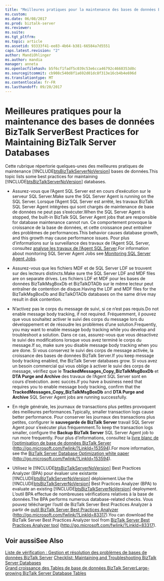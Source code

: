 ```yaml
---
title: "Meilleures pratiques pour la maintenance des bases de données BizTalk Server | Documents Microsoft"
ms.custom: 
ms.date: 06/08/2017
ms.prod: biztalk-server
ms.reviewer: 
ms.suite: 
ms.tgt_pltfrm: 
ms.topic: article
ms.assetid: 93333f41-ee83-4b64-b381-66584a7d5551
caps.latest.revision: "2"
author: MandiOhlinger
ms.author: mandia
manager: anneta
ms.openlocfilehash: b5f6cf1fadf5c039c53e6cca46792c4660353d0c
ms.sourcegitcommit: cb908c540d8f1a692d01dc8f313e16cb4b4e696d
ms.translationtype: MT
ms.contentlocale: fr-FR
ms.lasthandoff: 09/20/2017
---
```

# <a name="best-practices-for-maintaining-biztalk-server-databases"></a><span data-ttu-id="8a840-102">Meilleures pratiques pour la maintenance des bases de données BizTalk Server</span><span class="sxs-lookup"><span data-stu-id="8a840-102">Best Practices for Maintaining BizTalk Server Databases</span></span>
<span data-ttu-id="8a840-103">Cette rubrique répertorie quelques-unes des meilleures pratiques de maintenance [!INCLUDE[btsBizTalkServerNoVersion](../includes/btsbiztalkservernoversion-md.md)] bases de données.</span><span class="sxs-lookup"><span data-stu-id="8a840-103">This topic lists some best practices for maintaining [!INCLUDE[btsBizTalkServerNoVersion](../includes/btsbiztalkservernoversion-md.md)] databases.</span></span>  
  
-   <span data-ttu-id="8a840-104">Assurez-vous que l’Agent SQL Server est en cours d’exécution sur le serveur SQL Server.</span><span class="sxs-lookup"><span data-stu-id="8a840-104">Make sure the SQL Server Agent is running on the SQL Server.</span></span> <span data-ttu-id="8a840-105">Lorsque l’Agent SQL Server est arrêté, les travaux BizTalk SQL Server Agent intégrées qui sont chargés de maintenance de base de données ne peut pas s’exécuter.</span><span class="sxs-lookup"><span data-stu-id="8a840-105">When the SQL Server Agent is stopped, the built-in BizTalk SQL Server Agent jobs that are responsible for database maintenance cannot run.</span></span> <span data-ttu-id="8a840-106">Ce comportement provoque la croissance de la base de données, et cette croissance peut entraîner des problèmes de performances.</span><span class="sxs-lookup"><span data-stu-id="8a840-106">This behavior causes database growth, and this growth may cause performance issues.</span></span> <span data-ttu-id="8a840-107">Pour plus d’informations sur la surveillance des travaux de l’Agent SQL Server, consultez [analyse les travaux de l’Agent SQL Server](../technical-guides/monitoring-sql-server-agent-jobs.md).</span><span class="sxs-lookup"><span data-stu-id="8a840-107">For information about monitoring SQL Server Agent Jobs see [Monitoring SQL Server Agent Jobs](../technical-guides/monitoring-sql-server-agent-jobs.md).</span></span>  
  
-   <span data-ttu-id="8a840-108">Assurez-vous que les fichiers MDF et de SQL Server LDF se trouvent sur des lecteurs distincts.</span><span class="sxs-lookup"><span data-stu-id="8a840-108">Make sure the SQL Server LDF and MDF files are on separate drives.</span></span> <span data-ttu-id="8a840-109">Les fichiers LDF et MDF pour les bases de données BizTalkMsgBoxDb et BizTalkDTADb sur le même lecteur peut entraîner de contention de disque.</span><span class="sxs-lookup"><span data-stu-id="8a840-109">Having the LDF and MDF files for the BizTalkMsgBoxDb and BizTalkDTADb databases on the same drive may result in disk contention.</span></span>  
  
-   <span data-ttu-id="8a840-110">N’activez pas le corps du message de suivi, si ce n’est pas requis.</span><span class="sxs-lookup"><span data-stu-id="8a840-110">Do not enable message body tracking, if not required.</span></span> <span data-ttu-id="8a840-111">Fréquemment, il pouvez que vous souhaitez activer le suivi des corps du message lors du développement et de résoudre les problèmes d’une solution.</span><span class="sxs-lookup"><span data-stu-id="8a840-111">Frequently, you may want to enable message body tracking while you develop and troubleshoot a solution.</span></span> <span data-ttu-id="8a840-112">Dans ce cas, assurez-vous que vous désactivez le suivi des modifications lorsque vous avez terminé le corps du message.</span><span class="sxs-lookup"><span data-stu-id="8a840-112">If so, make sure you disable message body tracking when you are done.</span></span> <span data-ttu-id="8a840-113">Si vous conservez le suivi des corps de message activée, la croissance des bases de données BizTalk Server.</span><span class="sxs-lookup"><span data-stu-id="8a840-113">If you keep message body tracking enabled, the BizTalk Server databases grow.</span></span> <span data-ttu-id="8a840-114">Si vous avez un besoin commercial qui vous oblige à activer le suivi des corps de message, vérifiez que le **TrackedMessages_Copy_BizTalkMsgBoxDb** et **DTA Purge and Archive** des travaux de l’Agent SQL Server sont en cours d’exécution. avec succès.</span><span class="sxs-lookup"><span data-stu-id="8a840-114">If you have a business need that requires you to enable message body tracking, confirm that the **TrackedMessages_Copy_BizTalkMsgBoxDb** and **DTA Purge and Archive** SQL Server Agent jobs are running successfully.</span></span>  
  
-   <span data-ttu-id="8a840-115">En règle générale, les journaux de transactions plus petites provoquent des meilleures performances.</span><span class="sxs-lookup"><span data-stu-id="8a840-115">Typically, smaller transaction logs cause better performance.</span></span> <span data-ttu-id="8a840-116">Pour conserver les journaux des transactions plus petites, configurer le **sauvegarde de BizTalk Server** travail SQL Server Agent pour s’exécuter plus fréquemment.</span><span class="sxs-lookup"><span data-stu-id="8a840-116">To keep the transaction logs smaller, configure the **Backup BizTalk Server** SQL Server Agent job to run more frequently.</span></span> <span data-ttu-id="8a840-117">Pour plus d’informations, consultez la [livre blanc de l’optimisation de base de données BizTalk Server](http://go.microsoft.com/fwlink/?LinkId=153594) (http://go.microsoft.com/fwlink/?LinkId=153594).</span><span class="sxs-lookup"><span data-stu-id="8a840-117">For more information, see the [BizTalk Server Database Optimization white paper](http://go.microsoft.com/fwlink/?LinkId=153594) (http://go.microsoft.com/fwlink/?LinkId=153594).</span></span>  
  
-   <span data-ttu-id="8a840-118">Utilisez le [!INCLUDE[btsBizTalkServerNoVersion](../includes/btsbiztalkservernoversion-md.md)] Best Practices Analyzer (BPA) pour évaluer une existante [!INCLUDE[btsBizTalkServerNoVersion](../includes/btsbiztalkservernoversion-md.md)] déploiement.</span><span class="sxs-lookup"><span data-stu-id="8a840-118">Use the [!INCLUDE[btsBizTalkServerNoVersion](../includes/btsbiztalkservernoversion-md.md)] Best Practices Analyzer (BPA) to evaluate an existing [!INCLUDE[btsBizTalkServerNoVersion](../includes/btsbiztalkservernoversion-md.md)] deployment.</span></span> <span data-ttu-id="8a840-119">L’outil BPA effectue de nombreuses vérifications relatives à la base de données.</span><span class="sxs-lookup"><span data-stu-id="8a840-119">The BPA performs numerous database-related checks.</span></span> <span data-ttu-id="8a840-120">Vous pouvez télécharger l’outil de BizTalk Server Best Practices Analyzer à partir de [outil BizTalk Server Best Practices Analyzer](http://go.microsoft.com/fwlink/?LinkId=83317) (http://go.microsoft.com/fwlink/?LinkId=83317).</span><span class="sxs-lookup"><span data-stu-id="8a840-120">You can download the BizTalk Server Best Practices Analyzer tool from [BizTalk Server Best Practices Analyzer tool](http://go.microsoft.com/fwlink/?LinkId=83317) (http://go.microsoft.com/fwlink/?LinkId=83317).</span></span>  
  
## <a name="see-also"></a><span data-ttu-id="8a840-121">Voir aussi</span><span class="sxs-lookup"><span data-stu-id="8a840-121">See Also</span></span>  
 <span data-ttu-id="8a840-122">[Liste de vérification : Gestion et résolution des problèmes de bases de données BizTalk Server](~/technical-guides/checklist-maintaining-and-troubleshooting-biztalk-server-databases.md) </span><span class="sxs-lookup"><span data-stu-id="8a840-122">[Checklist: Maintaining and Troubleshooting BizTalk Server Databases](~/technical-guides/checklist-maintaining-and-troubleshooting-biztalk-server-databases.md) </span></span>  
 [<span data-ttu-id="8a840-123">Grand croissance des Tables de base de données BizTalk Server</span><span class="sxs-lookup"><span data-stu-id="8a840-123">Large-growing BizTalk Server Database Tables</span></span>](../technical-guides/large-growing-biztalk-server-database-tables.md)